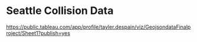 # Seattle Collision Data
https://public.tableau.com/app/profile/tayler.despain/viz/GeojsondataFinalproject/Sheet1?publish=yes
